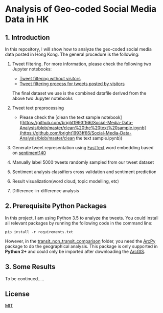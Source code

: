 # Analysis of Geo-coded Social Media Data in HK

## 1. Introduction

In this repository, I will show how to analyze the geo-coded social media data posted in Hong Kong. The general procedure is the following:

1. Tweet filtering. For more information, please check the following two Jupyter notebooks:

   - [Tweet filtering without visitors](https://github.com/bright1993ff66/Social-Media-Data-Analysis/blob/master/tweet_filtering_process_without_visitors.ipynb)
   - [Tweet filtering process for tweets posted by visitors](https://github.com/bright1993ff66/Social-Media-Data-Analysis/blob/master/tweet_filtering_process_visitors.ipynb)

   The final dataset we use is the combined datafile derived from the above two Jupyter notebooks

2. Tweet text preprocessing

   -  Please check the [clean the text sample notebook]([https://github.com/bright1993ff66/Social-Media-Data-Analysis/blob/master/clean%20the%20text%20sample.ipynb](https://github.com/bright1993ff66/Social-Media-Data-Analysis/blob/master/clean the text sample.ipynb))

3. Generate tweet representation using [FastText](https://fasttext.cc/) word embedding based on [sentiment140](http://help.sentiment140.com/for-students)

4. Manually label 5000 tweets randomly sampled from our tweet dataset

5. Sentiment analysis classifiers cross validation and sentiment prediction

6. Result visualization(word cloud, topic modelling, etc)

7. Difference-in-difference analysis

## 2. Prerequisite Python Packages

In this project, I am using Python 3.5 to analyze the tweets. You could install all relevant packages by running the following code in the command line:

```shell
pip install -r requirements.txt
```

However, in the [transit_non_transit_comparison](https://github.com/bright1993ff66/Social-Media-Data-Analysis/tree/master/transit_non_transit_comparision) folder, you need the [ArcPy](https://pro.arcgis.com/en/pro-app/arcpy/get-started/what-is-arcpy-.htm) package to do the geographical analysis. This package is only supported in **Python 2+** and could only be imported after downloading the [ArcGIS](https://www.esri.com/en-us/arcgis/about-arcgis/overview).

## 3. Some Results

To be continued.....

## License

[MIT](https://github.com/bright1993ff66/Social-Media-Data-Analysis/blob/master/LICENSE)